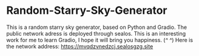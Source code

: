 # Random-Starry-Sky-Generator
This is a random starry sky generator, based on Python and Gradio. The public network adress is deployed through sealos. This is an interesting work for me to learn Gradio, I hope it will bring you happiness. (*^ ^*) Here is the network address: https://mvqdzvnedzcj.sealosgzg.site
